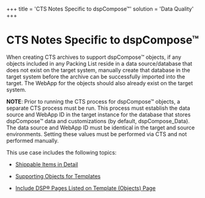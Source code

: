 +++
title = 'CTS Notes Specific to dspCompose™'
solution = 'Data Quality'
+++

# CTS Notes Specific to dspCompose™

When creating CTS archives to support dspCompose™ objects, if any
objects included in any Packing List reside in a data source/database
that does not exist on the target system, manually create that database
in the target system before the archive can be successfully imported
into the target. The WebApp for the objects should also already exist on
the target system.

**NOTE**: Prior to running the CTS process for dspCompose™ objects, a
separate CTS process must be run. This process must establish the data
source and WebApp ID in the target instance for the database that stores
dspCompose™ data and customizations (by default, dspCompose\_Data). The
data source and WebApp ID must be identical in the target and source
environments. Setting these values must be performed via CTS and not
performed manually.

This use case includes the following topics:

  - [Shippable Items in Detail](Shippable_Items_in_Detail.htm)

  - [Supporting Objects for
    Templates](Supporting_Objects_for_Templates.htm)

  - [Include DSP® Pages Listed on Template (Objects)
    Page](Include_DSP_Pages_Listed_on_Template_Objects_Page.htm)
